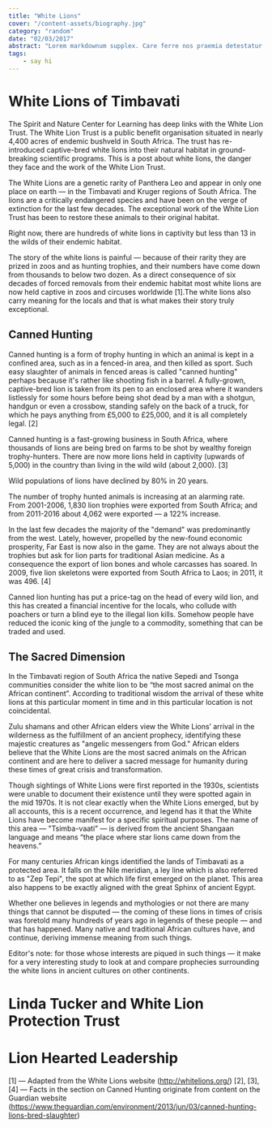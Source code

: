 ```yaml
---
title: "White Lions"
cover: "/content-assets/biography.jpg"
category: "random"
date: "02/03/2017"
abstract: "Lorem markdownum supplex. Care ferre nos praemia detestatur oderit vitatumque, tardius pello ostentare; dixit."
tags:
    - say hi
---
```

# White Lions of Timbavati

The Spirit and Nature Center for Learning has deep links with the White Lion Trust. The White Lion Trust is a public benefit organisation situated in nearly 4,400 acres of endemic bushveld in South Africa. The trust has re-introduced captive-bred white lions into their natural habitat in ground-breaking scientific programs. This is a post about white lions, the danger they face and the work of the White Lion Trust.

The White Lions are a genetic rarity of Panthera Leo and appear in only one place on earth — in the Timbavati and Kruger regions of South Africa. The lions are a critically endangered species and have been on the verge of extinction for the last few decades. The exceptional work of the White Lion Trust has been to restore these animals to their original habitat. 

Right now, there are hundreds of white lions in captivity but less than 13 in the wilds of their endemic habitat.

The story of the white lions is painful — because of their rarity they are prized in zoos and as hunting trophies, and their numbers have come down from thousands to below two dozen. As a direct consequence of six decades of forced removals from their endemic habitat most white lions are now held captive in zoos and circuses worldwide [1].The white lions also carry meaning for the locals and that is what makes their story truly exceptional.

## Canned Hunting

Canned hunting is a form of trophy hunting in which an animal is kept in a confined area, such as in a fenced-in area, and then killed as sport. Such easy slaughter of animals in fenced areas is called "canned hunting" perhaps because it's rather like shooting fish in a barrel. A fully-grown, captive-bred lion is taken from its pen to an enclosed area where it wanders listlessly for some hours before being shot dead by a man with a shotgun, handgun or even a crossbow, standing safely on the back of a truck, for which he pays anything from £5,000 to £25,000, and it is all completely legal. [2]

Canned hunting is a fast-growing business in South Africa, where thousands of lions are being bred on farms to be shot by wealthy foreign trophy-hunters. There are now more lions held in captivity (upwards of 5,000) in the country than living in the wild wild (about 2,000). [3]

Wild populations of lions have declined by 80% in 20 years.

The number of trophy hunted animals is increasing at an alarming rate. From 2001-2006, 1,830 lion trophies were exported from South Africa; and from 2011-2016 about 4,062 were exported — a 122% increase.

In the last few decades the majority of the "demand" was predominantly from the west. Lately, however, propelled by the new-found economic prosperity, Far East is now also in the game. They are not always about the trophies but ask for lion parts for traditional Asian medicine. As a consequence the export of lion bones and whole carcasses has soared. In 2009, five lion skeletons were exported from South Africa to Laos; in 2011, it was 496. [4]

Canned lion hunting has put a price-tag on the head of every wild lion, and this has created a financial incentive for the locals, who collude with poachers or turn a blind eye to the illegal lion kills. Somehow people have reduced the iconic king of the jungle to a commodity, something that can be traded and used.

## The Sacred Dimension

In the Timbavati region of South Africa the native Sepedi and Tsonga communities consider the white lion to be “the most sacred animal on the African continent”. According to traditional wisdom the arrival of these white lions at this particular moment in time and in this particular location is not coincidental.

Zulu shamans and other African elders view the White Lions’ arrival in the wilderness as the fulfillment of an ancient prophecy, identifying these majestic creatures as "angelic messengers from God." African elders believe that the White Lions are the most sacred animals on the African continent and are here to deliver a sacred message for humanity during these times of great crisis and transformation.

Though sightings of White Lions were first reported in the 1930s, scientists were unable to document their existence until they were spotted again in the mid 1970s. It is not clear exactly when the White Lions emerged, but by all accounts, this is a recent occurrence, and legend has it that the White Lions have become manifest for a specific spiritual purposes. The name of this area — "Tsimba-vaati” — is derived from the ancient Shangaan language and means “the place where star lions came down from the heavens.”

For many centuries African kings identified the lands of Timbavati as a protected area. It falls on the Nile meridian, a ley line which is also referred to as "Zep Tepi", the spot at which life first emerged on the planet. This area also happens to be exactly aligned with the great Sphinx of ancient Egypt.

Whether one believes in legends and mythologies or not there are many things that cannot be disputed — the coming of these lions in times of crisis was foretold many hundreds of years ago in legends of these people — and that has happened. Many native and traditional African cultures have, and continue, deriving immense meaning from such things.

Editor's note: for those whose interests are piqued in such things — it make for a very interesting study to look at and compare prophecies surrounding the white lions in ancient cultures on other continents.

# Linda Tucker and White Lion Protection Trust

# Lion Hearted Leadership

[1] — Adapted from the White Lions website (http://whitelions.org/)
[2], [3], [4] — Facts in the section on Canned Hunting originate from content on the Guardian website (https://www.theguardian.com/environment/2013/jun/03/canned-hunting-lions-bred-slaughter)